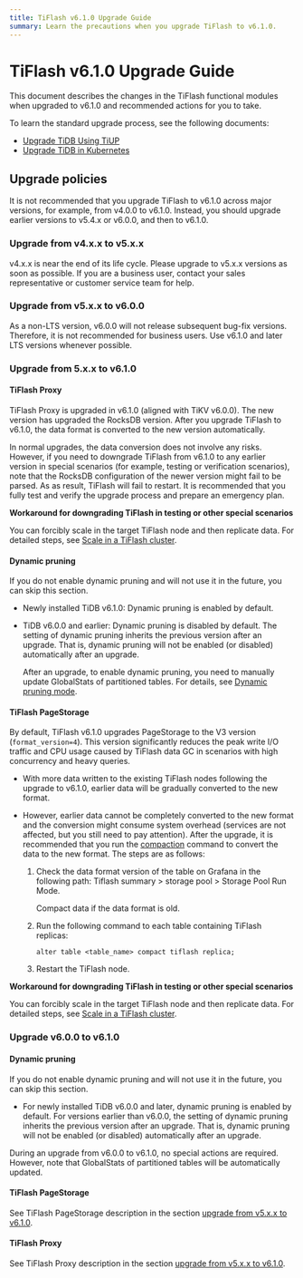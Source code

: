 ```yaml
---
title: TiFlash v6.1.0 Upgrade Guide
summary: Learn the precautions when you upgrade TiFlash to v6.1.0.
---
```


# TiFlash v6.1.0 Upgrade Guide

This document describes the changes in the TiFlash functional modules when upgraded to v6.1.0 and recommended actions for you to take.

To learn the standard upgrade process, see the following documents:

- [Upgrade TiDB Using TiUP](/upgrade-tidb-using-tiup.md)
- [Upgrade TiDB in Kubernetes](https://docs.pingcap.com/tidb-in-kubernetes/stable/upgrade-a-tidb-cluster)

## Upgrade policies

It is not recommended that you upgrade TiFlash to v6.1.0 across major versions, for example, from v4.0.0 to v6.1.0. Instead, you should upgrade earlier versions to v5.4.x or v6.0.0, and then to v6.1.0.

### Upgrade from v4.x.x to v5.x.x

v4.x.x is near the end of its life cycle. Please upgrade to v5.x.x versions as soon as possible. If you are a business user, contact your sales representative or customer service team for help.

### Upgrade from v5.x.x to v6.0.0

As a non-LTS version, v6.0.0 will not release subsequent bug-fix versions. Therefore, it is not recommended for business users. Use v6.1.0 and later LTS versions whenever possible.

### Upgrade from 5.x.x to v6.1.0

#### TiFlash Proxy

TiFlash Proxy is upgraded in v6.1.0 (aligned with TiKV v6.0.0). The new version has upgraded the RocksDB version. After you upgrade TiFlash to v6.1.0, the data format is converted to the new version automatically.

In normal upgrades, the data conversion does not involve any risks. However, if you need to downgrade TiFlash from v6.1.0 to any earlier version in special scenarios (for example, testing or verification scenarios), note that the RocksDB configuration of the newer version might fail to be parsed. As as result, TiFlash will fail to restart. It is recommended that you fully test and verify the upgrade process and prepare an emergency plan.

**Workaround for downgrading TiFlash in testing or other special scenarios**

You can forcibly scale in the target TiFlash node and then replicate data. For detailed steps, see [Scale in a TiFlash cluster](/scale-tidb-using-tiup.md#/scale-in-a-tiflash-cluster).

#### Dynamic pruning

If you do not enable dynamic pruning and will not use it in the future, you can skip this section.

- Newly installed TiDB v6.1.0: Dynamic pruning is enabled by default.

- TiDB v6.0.0 and earlier: Dynamic pruning is disabled by default. The setting of dynamic pruning inherits the previous version after an upgrade. That is, dynamic pruning will not be enabled (or disabled) automatically after an upgrade.

    After an upgrade, to enable dynamic pruning, you need to manually update GlobalStats of partitioned tables. For details, see [Dynamic pruning mode](/partitioned-table.md##dynamic-pruning-mode).

#### TiFlash PageStorage

By default, TiFlash v6.1.0 upgrades PageStorage to the V3 version (`format_version=4`). This version significantly reduces the peak write I/O traffic and CPU usage caused by TiFlash data GC in scenarios with high concurrency and heavy queries.

- With more data written to the existing TiFlash nodes following the upgrade to v6.1.0, earlier data will be gradually converted to the new format.
- However, earlier data cannot be completely converted to the new format and the conversion might consume system overhead (services are not affected, but you still need to pay attention). After the upgrade, it is recommended that you run the [compaction](/sql-statements/sql-statement-alter-table-compact.md) command to convert the data to the new format. The steps are as follows:

    1. Check the data format version of the table on Grafana in the following path: Tiflash summary > storage pool > Storage Pool Run Mode.

        Compact data if the data format is old.

    2. Run the following command to each table containing TiFlash replicas:

        ```
        alter table <table_name> compact tiflash replica;
        ```

    3. Restart the TiFlash node.

**Workaround for downgrading TiFlash in testing or other special scenarios**

You can forcibly scale in the target TiFlash node and then replicate data. For detailed steps, see [Scale in a TiFlash cluster](/scale-tidb-using-tiup.md#/scale-in-a-tiflash-cluster).

### Upgrade v6.0.0 to v6.1.0

#### Dynamic pruning

If you do not enable dynamic pruning and will not use it in the future, you can skip this section.

- For newly installed TiDB v6.0.0 and later, dynamic pruning is enabled by default. For versions earlier than v6.0.0, the setting of dynamic pruning inherits the previous version after an upgrade. That is, dynamic pruning will not be enabled (or disabled) automatically after an upgrade.

During an upgrade from v6.0.0 to v6.1.0, no special actions are required. However, note that GlobalStats of partitioned tables will be automatically updated.

#### TiFlash PageStorage

See TiFlash PageStorage description in the section [upgrade from v5.x.x to v6.1.0](#upgrade-from-v5-x-x-to-v6-1-0).

#### TiFlash Proxy

See TiFlash Proxy description in the section [upgrade from v5.x.x to v6.1.0](#upgrade-from-v5-x-x-to-v6-1-0).
